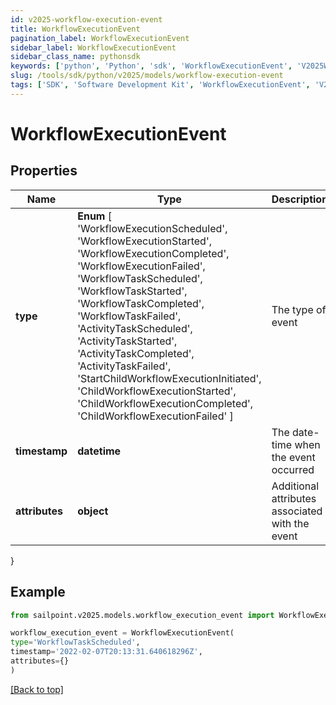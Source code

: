 ```yaml
---
id: v2025-workflow-execution-event
title: WorkflowExecutionEvent
pagination_label: WorkflowExecutionEvent
sidebar_label: WorkflowExecutionEvent
sidebar_class_name: pythonsdk
keywords: ['python', 'Python', 'sdk', 'WorkflowExecutionEvent', 'V2025WorkflowExecutionEvent'] 
slug: /tools/sdk/python/v2025/models/workflow-execution-event
tags: ['SDK', 'Software Development Kit', 'WorkflowExecutionEvent', 'V2025WorkflowExecutionEvent']
---
```


# WorkflowExecutionEvent


## Properties

Name | Type | Description | Notes
------------ | ------------- | ------------- | -------------
**type** |  **Enum** [  'WorkflowExecutionScheduled',    'WorkflowExecutionStarted',    'WorkflowExecutionCompleted',    'WorkflowExecutionFailed',    'WorkflowTaskScheduled',    'WorkflowTaskStarted',    'WorkflowTaskCompleted',    'WorkflowTaskFailed',    'ActivityTaskScheduled',    'ActivityTaskStarted',    'ActivityTaskCompleted',    'ActivityTaskFailed',    'StartChildWorkflowExecutionInitiated',    'ChildWorkflowExecutionStarted',    'ChildWorkflowExecutionCompleted',    'ChildWorkflowExecutionFailed' ] | The type of event | [optional] 
**timestamp** | **datetime** | The date-time when the event occurred | [optional] 
**attributes** | **object** | Additional attributes associated with the event | [optional] 
}

## Example

```python
from sailpoint.v2025.models.workflow_execution_event import WorkflowExecutionEvent

workflow_execution_event = WorkflowExecutionEvent(
type='WorkflowTaskScheduled',
timestamp='2022-02-07T20:13:31.640618296Z',
attributes={}
)

```
[[Back to top]](#) 

